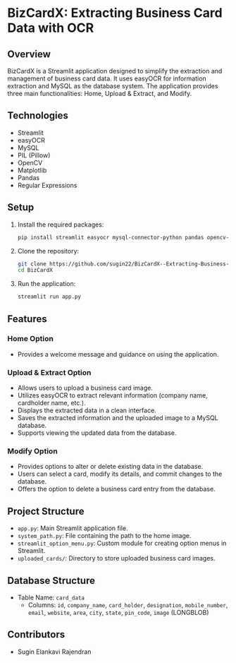 # BizCardX: Extracting Business Card Data with OCR

## Overview
BizCardX is a Streamlit application designed to simplify the extraction and management of business card data. It uses easyOCR for information extraction and MySQL as the database system. The application provides three main functionalities: Home, Upload & Extract, and Modify.

## Technologies
- Streamlit
- easyOCR
- MySQL
- PIL (Pillow)
- OpenCV
- Matplotlib
- Pandas
- Regular Expressions

## Setup
1. Install the required packages:
    ```bash
    pip install streamlit easyocr mysql-connector-python pandas opencv-python-headless matplotlib
    ```

2. Clone the repository:
    ```bash
    git clone https://github.com/sugin22/BizCardX--Extracting-Business-Card-Data-with-OCR.git
    cd BizCardX
    ```

3. Run the application:
    ```bash
    streamlit run app.py
    ```

## Features

### Home Option
- Provides a welcome message and guidance on using the application.

### Upload & Extract Option
- Allows users to upload a business card image.
- Utilizes easyOCR to extract relevant information (company name, cardholder name, etc.).
- Displays the extracted data in a clean interface.
- Saves the extracted information and the uploaded image to a MySQL database.
- Supports viewing the updated data from the database.

### Modify Option
- Provides options to alter or delete existing data in the database.
- Users can select a card, modify its details, and commit changes to the database.
- Offers the option to delete a business card entry from the database.

## Project Structure
- `app.py`: Main Streamlit application file.
- `system_path.py`: File containing the path to the home image.
- `streamlit_option_menu.py`: Custom module for creating option menus in Streamlit.
- `uploaded_cards/`: Directory to store uploaded business card images.

## Database Structure
- Table Name: `card_data`
  - Columns: `id`, `company_name`, `card_holder`, `designation`, `mobile_number`, `email`, `website`, `area`, `city`, `state`, `pin_code`, `image` (LONGBLOB)

## Contributors
- Sugin Elankavi Rajendran
